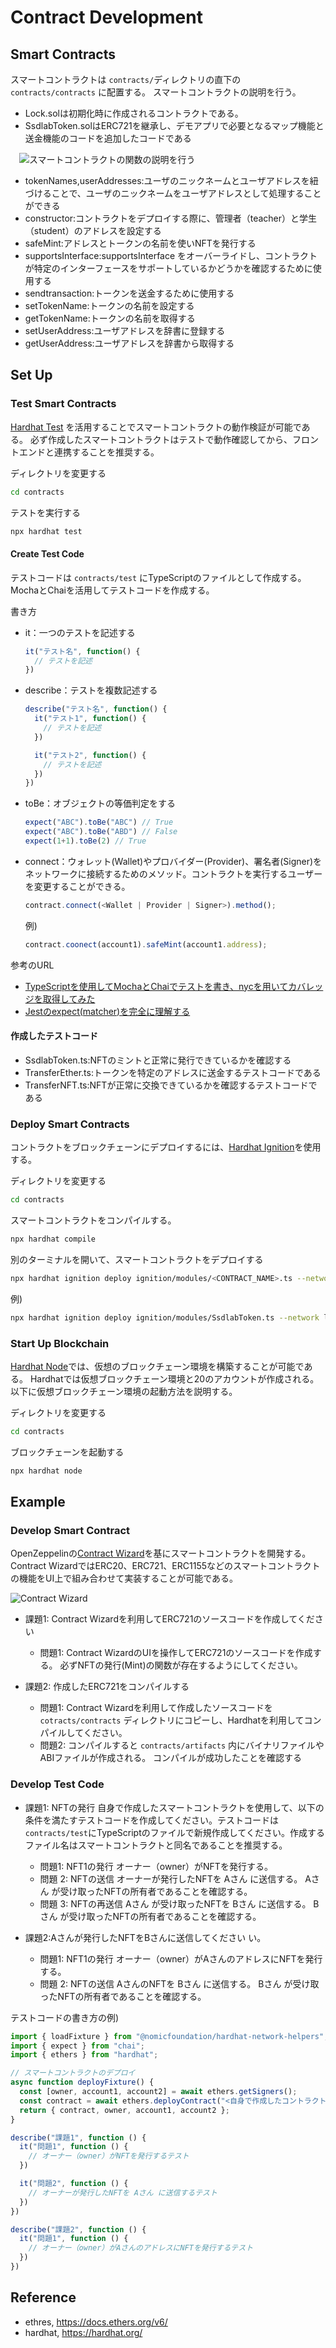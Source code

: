 # Contract Development

## Smart Contracts

スマートコントラクトは `contracts/`ディレクトリの直下の `contracts/contracts` に配置する。
スマートコントラクトの説明を行う。
- Lock.solは初期化時に作成されるコントラクトである。
- SsdlabToken.solはERC721を継承し、デモアプリで必要となるマップ機能と送金機能のコードを追加したコードである

　![スマートコントラクトの関数の説明を行う](../images/class.png)

  - tokenNames,userAddresses:ユーザのニックネームとユーザアドレスを紐づけることで、ユーザのニックネームをユーザアドレスとして処理することができる
  - constructor:コントラクトをデプロイする際に、管理者（teacher）と学生（student）のアドレスを設定する
  - safeMint:アドレスとトークンの名前を使いNFTを発行する
  - supportsInterface:supportsInterface をオーバーライドし、コントラクトが特定のインターフェースをサポートしているかどうかを確認するために使用する
  - sendtransaction:トークンを送金するために使用する
  - setTokenName:トークンの名前を設定する
  - getTokenName:トークンの名前を取得する
  - setUserAddress:ユーザアドレスを辞書に登録する
  - getUserAddress:ユーザアドレスを辞書から取得する

## Set Up

### Test Smart Contracts

[Hardhat Test](https://hardhat.org/tutorial/testing-contracts) を活用することでスマートコントラクトの動作検証が可能である。
必ず作成したスマートコントラクトはテストで動作確認してから、フロントエンドと連携することを推奨する。

ディレクトリを変更する
```bash
cd contracts
```

テストを実行する
```bash
npx hardhat test
```

#### Create Test Code

テストコードは `contracts/test` にTypeScriptのファイルとして作成する。
MochaとChaiを活用してテストコードを作成する。

書き方
- it：一つのテストを記述する
    ```ts
    it("テスト名", function() {
      // テストを記述
    })
    ```
- describe：テストを複数記述する
    ```ts
    describe("テスト名", function() {
      it("テスト1", function() {
        // テストを記述
      })

      it("テスト2", function() {
        // テストを記述
      })
    })
    ```
- toBe：オブジェクトの等価判定をする
    ```ts
    expect("ABC").toBe("ABC") // True
    expect("ABC").toBe("ABD") // False
    expect(1+1).toBe(2) // True
    ```
- connect：ウォレット(Wallet)やプロバイダー(Provider)、署名者(Signer)をネットワークに接続するためのメソッド。コントラクトを実行するユーザーを変更することができる。
    ```ts
    contract.connect(<Wallet | Provider | Signer>).method();
    ```
    例)
    ```ts
    contract.coonect(account1).safeMint(account1.address);
    ```

参考のURL
- [TypeScriptを使用してMochaとChaiでテストを書き、nycを用いてカバレッジを取得してみた](https://dev.classmethod.jp/articles/mocha_chai_nyc_with_ts/#toc-1)
- [Jestのexpect(matcher)を完全に理解する](https://zenn.dev/t_poyo/articles/4c47373e364718)

#### 作成したテストコード
- SsdlabToken.ts:NFTのミントと正常に発行できているかを確認する
- TransferEther.ts:トークンを特定のアドレスに送金するテストコードである
- TransferNFT.ts:NFTが正常に交換できているかを確認するテストコードである

### Deploy Smart Contracts

コントラクトをブロックチェーンにデプロイするには、[Hardhat Ignition](https://hardhat.org/ignition/docs/getting-started#overview)を使用する。


ディレクトリを変更する
```bash
cd contracts
```

スマートコントラクトをコンパイルする。
```bash
npx hardhat compile
```

別のターミナルを開いて、スマートコントラクトをデプロイする
```bash
npx hardhat ignition deploy ignition/modules/<CONTRACT_NAME>.ts --network <NETWORK_NAME>
```
例) 
```bash
npx hardhat ignition deploy ignition/modules/SsdlabToken.ts --network localhost
```

### Start Up Blockchain

[Hardhat Node](https://hardhat.org/hardhat-network/docs/overview)では、仮想のブロックチェーン環境を構築することが可能である。
Hardhatでは仮想ブロックチェーン環境と20のアカウントが作成される。
以下に仮想ブロックチェーン環境の起動方法を説明する。

ディレクトリを変更する
```bash
cd contracts
```

ブロックチェーンを起動する
```bash
npx hardhat node
```

## Example

### Develop Smart Contract

OpenZeppelinの[Contract Wizard](https://wizard.openzeppelin.com/)を基にスマートコントラクトを開発する。
Contract WizardではERC20、ERC721、ERC1155などのスマートコントラクトの機能をUI上で組み合わせて実装することが可能である。

![Contract Wizard](../images/wizard.png)

- 課題1: Contract Wizardを利用してERC721のソースコードを作成してください
  - 問題1: Contract WizardのUIを操作してERC721のソースコードを作成する。
  必ずNFTの発行(Mint)の関数が存在するようにしてください。

- 課題2: 作成したERC721をコンパイルする
  - 問題1: Contract Wizardを利用して作成したソースコードを `cotracts/contracts` ディレクトリにコピーし、Hardhatを利用してコンパイルしてください。
  - 問題2: コンパイルすると `contracts/artifacts` 内にバイナリファイルやABIファイルが作成される。
  コンパイルが成功したことを確認する

### Develop Test Code

- 課題1: NFTの発行
自身で作成したスマートコントラクトを使用して、以下の条件を満たすテストコードを作成してください。テストコードは `contracts/test`にTypeScriptのファイルで新規作成してください。作成するファイル名はスマートコントラクトと同名であることを推奨する。
  - 問題1: NFT1の発行
  オーナー（owner）がNFTを発行する。
  - 問題 2: NFTの送信
  オーナーが発行したNFTを Aさん に送信する。
  Aさん が受け取ったNFTの所有者であることを確認する。
  - 問題 3: NFTの再送信
  Aさん が受け取ったNFTを Bさん に送信する。
  Bさん が受け取ったNFTの所有者であることを確認する。

- 課題2:Aさんが発行したNFTをBさんに送信してください
い。
  - 問題1: NFT1の発行
  オーナー（owner）がAさんのアドレスにNFTを発行する。
  - 問題 2: NFTの送信
  AさんのNFTを Bさん に送信する。
  Bさん が受け取ったNFTの所有者であることを確認する。

テストコードの書き方の例)
```ts
import { loadFixture } from "@nomicfoundation/hardhat-network-helpers";
import { expect } from "chai";
import { ethers } from "hardhat";

// スマートコントラクトのデプロイ
async function deployFixture() {
  const [owner, account1, account2] = await ethers.getSigners();
  const contract = await ethers.deployContract("<自身で作成したコントラクト名>", ["<引数>"]);
  return { contract, owner, account1, account2 };
}

describe("課題1", function () {
  it("問題1", function () {
    // オーナー（owner）がNFTを発行するテスト
  })

  it("問題2", function () {
    // オーナーが発行したNFTを Aさん に送信するテスト
  })
})

describe("課題2", function () {
  it("問題1", function () {
    // オーナー（owner）がAさんのアドレスにNFTを発行するテスト
  })
})

```

## Reference
- ethres, https://docs.ethers.org/v6/
- hardhat, https://hardhat.org/

